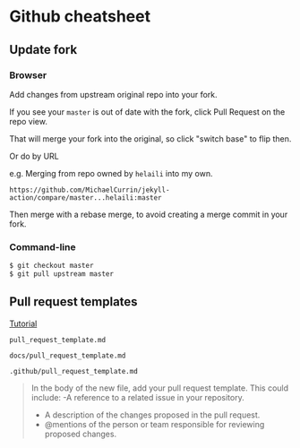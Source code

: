 # Github cheatsheet

## Update fork

### Browser

Add changes from upstream original repo into your fork.

If you see your `master` is out of date with the fork, click Pull Request on the repo view.

That will merge your fork into the original, so click "switch base" to flip then.

Or do by URL

e.g. Merging from repo owned by `helaili` into my own.

```
https://github.com/MichaelCurrin/jekyll-action/compare/master...helaili:master
```

Then merge with a rebase merge, to avoid creating a merge commit in your fork.


### Command-line

```sh
$ git checkout master
$ git pull upstream master
```

## Pull request templates

[Tutorial](https://help.github.com/en/github/building-a-strong-community/creating-a-pull-request-template-for-your-repository)

```
pull_request_template.md

docs/pull_request_template.md

.github/pull_request_template.md
```

> In the body of the new file, add your pull request template. This could include:
> -A reference to a related issue in your repository.
> - A description of the changes proposed in the pull request.
> - @mentions of the person or team responsible for reviewing proposed changes.
